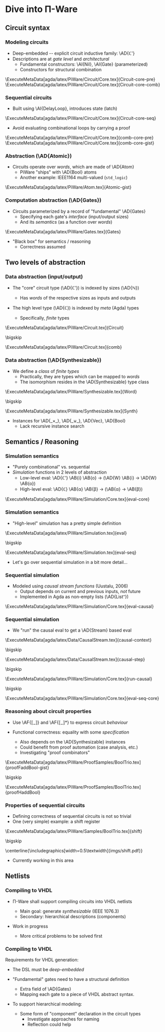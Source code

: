 # Dive into Π-Ware

## Circuit syntax
### Modeling circuits
  * Deep-embedded -- explicit circuit inductive family: \AD{ℂ'}
  * Descriptions are at _gate level_ and _architectural_
      * Fundamental constructors: \AI{Nil}, \AI{Gate} (parameterized)
      + Constructors for structural combination

\ExecuteMetaData[agda/latex/PiWare/Circuit/Core.tex]{Circuit-core-pre}
\ExecuteMetaData[agda/latex/PiWare/Circuit/Core.tex]{Circuit-core-comb}

### Sequential circuits
  * Built using \AI{DelayLoop}, introduces state (latch)

\ExecuteMetaData[agda/latex/PiWare/Circuit/Core.tex]{Circuit-core-seq}

  * Avoid evaluating combinational loops by carrying a proof

\ExecuteMetaData[agda/latex/PiWare/Circuit/Core.tex]{comb-core-pre}
\ExecuteMetaData[agda/latex/PiWare/Circuit/Core.tex]{comb-core-gist}

### Abstraction (\AD{Atomic})
  * Circuits operate over _words_, which are made of \AD{Atom}
      + PiWare "ships" with \AD{Bool} atoms
      + Another example: IEEE1164 multi-valued (`std_logic`)

\ExecuteMetaData[agda/latex/PiWare/Atom.tex]{Atomic-gist}

### Computation abstraction (\AD{Gates})
  * Circuits parameterized by a record of "fundamental" \AD{Gates}
      + Specifying each gate's _interface_ (input/output sizes)
      + And its _semantics_ (as a function over _words_)

\ExecuteMetaData[agda/latex/PiWare/Gates.tex]{Gates}

  * "Black box" for semantics / reasoning
      + Correctness assumed



## Two levels of abstraction
### Data abstraction (input/output)
  * The "core" circuit type (\AD{ℂ'}) is indexed by sizes (\AD{ℕ})
      + Has _words_ of the respective sizes as inputs and outputs

  * The high level type (\AD{ℂ}) is indexed by _meta_ (Agda) types
      + Specifically, _finite_ types

\ExecuteMetaData[agda/latex/PiWare/Circuit.tex]{Circuit}

\bigskip

\ExecuteMetaData[agda/latex/PiWare/Circuit.tex]{comb}

### Data abstraction (\AD{Synthesizable})
  * We define a _class_ of _finite types_
      + Practically, they are types which can be mapped to _words_
      + The isomorphism resides in the \AD{Synthesizable} type class

\ExecuteMetaData[agda/latex/PiWare/Synthesizable.tex]{Word}

\bigskip

\ExecuteMetaData[agda/latex/PiWare/Synthesizable.tex]{Synth}

  * Instances for \AD{\_×\_}, \AD{\_⊎\_}, \AD{Vec}, \AD{Bool}
      + Lack recursive instance search



## Semantics / Reasoning
### Simulation semantics
  * "Purely combinational" vs. sequential
  * _Simulation_ functions in 2 levels of abstraction
      + Low-level eval: \AD{ℂ'} \AB{i} \AB{o} $→$ (\AD{W} \AB{i} $→$ \AD{W} \AB{o})
      + High-level eval: \AD{ℂ} \AB{α} \AB{β} $→$ (\AB{α} $→$ \AB{β})

\ExecuteMetaData[agda/latex/PiWare/Simulation/Core.tex]{eval-core}

### Simulation semantics
  * "High-level" simulation has a pretty simple definition

\ExecuteMetaData[agda/latex/PiWare/Simulation.tex]{eval}

\bigskip

\ExecuteMetaData[agda/latex/PiWare/Simulation.tex]{eval-seq}

  * Let's go over sequential simulation in a bit more detail...

### Sequential simulation
  * Modeled using _causal stream functions_ (Uustalu, 2006)
      + Output depends on current and previous inputs, _not_ future
      + Implemented in Agda as non-empty lists (\AD{List⁺})

\ExecuteMetaData[agda/latex/PiWare/Simulation/Core.tex]{eval-causal}

### Sequential simulation
  * We "run" the causal eval to get a \AD{Stream} based eval

\ExecuteMetaData[agda/latex/Data/CausalStream.tex]{causal-context}

\bigskip

\ExecuteMetaData[agda/latex/Data/CausalStream.tex]{causal-step}

\bigskip

\ExecuteMetaData[agda/latex/PiWare/Simulation/Core.tex]{run-causal}

\bigskip

\ExecuteMetaData[agda/latex/PiWare/Simulation/Core.tex]{eval-seq-core}

### Reasoning about circuit properties
  * Use \AF{⟦\_⟧} and \AF{⟦\_⟧*} to express circuit _behaviour_

  * Functional correctness: equality with some _specification_
      + Also depends on the \AD{Synthesizable} instances
      + Could benefit from proof automation (case analysis, etc.)
      + Investigating "proof combinators"

\ExecuteMetaData[agda/latex/PiWare/ProofSamples/BoolTrio.tex]{proofFaddBool-gist}

\bigskip

\ExecuteMetaData[agda/latex/PiWare/ProofSamples/BoolTrio.tex]{proofHaddBool}

### Properties of sequential circuits
  * Defining correctness of sequential circuits is not so trivial
  * One (very simple) example: a shift register

\ExecuteMetaData[agda/latex/PiWare/Samples/BoolTrio.tex]{shift}

\bigskip

\centerline{\includegraphics[width=0.5\textwidth]{imgs/shift.pdf}}

  * Currently working in this area



## Netlists

### Compiling to VHDL
  * Π-Ware shall support compiling circuits into VHDL netlists
      + Main goal: generate _synthesizable_ (IEEE 1076.3)
      + Secondary: hierarchical descriptions (components)

  * Work in progress
      + More critical problems to be solved first

### Compiling to VHDL
Requirements for VHDL generation:

  * The DSL must be _deep-embedded_

  * "Fundamental" gates need to have a structural definition
      + Extra field of \AD{Gates}
      + Mapping each gate to a piece of VHDL abstract syntax.

  * To support hierarchical modeling:
      + Some form of "component" declaration in the circuit types
          - Investigate approaches for naming
          - Reflection could help
